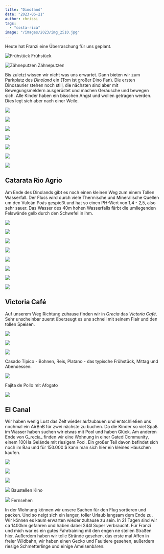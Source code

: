 ```yaml
---
title: "Dinoland"
date: "2023-06-21"
author: chrissi
tags: 
  - "costa-rica"
image: "/images/2023/img_2510.jpg"
---
```


Heute hat Franzi eine Überraschung für uns geplant.

![Frühstück](/images/2023/img_2471-1.jpg?w=1024)
Frühstück

![Zähneputzen](/images/2023/img_2472.jpg?w=1024)
Zähneputzen

</figcaption>

</figure>

Bis zuletzt wissen wir nicht was uns erwartet. Dann bieten wir zum Parkplatz des _Dinoland_ ein (Tom ist großer Dino Fan). Die ersten Dinosaurier stehen noch still, die nächsten sind aber mit Bewegungsmeldern ausgerüstet und machen Geräusche und bewegen sich. Alle Kinder haben ein bisschen Angst und wollen getragen werden. Dies legt sich aber nach einer Weile.

![](/images/2023/img_2478.jpg?w=1024)

![](/images/2023/img_2491.jpg?w=1024)

![](/images/2023/img_2482.jpg?w=1024)

![](/images/2023/img_2506.jpg?w=1024)

![](/images/2023/img_2510.jpg?w=668)

![](/images/2023/img_2519.jpg?w=1024)

![](/images/2023/img_2527.jpg?w=768)

## Catarata Rio Agrio

Am Ende des Dinolands gibt es noch einen kleinen Weg zum einem Tollen Wasserfall. Der Fluss wird durch viele Thermische und Mineralische Quellen um den Vulcán Poás gespießt und hat so einen PH-Wert von 1,4 - 2,5, also sehr sauer. Das Wasser des 40m hohen Wasserfalls färbt die umliegenden Felswände gelb durch den Schwefel in ihm.

![](/images/2023/img_2537.jpg?w=1024)

![](/images/2023/img_2530.jpg?w=768)

![](/images/2023/img_2559.jpg?w=1024)

![](/images/2023/img_2544.jpg?w=1024)

![](/images/2023/img_2549.jpg?w=768)

![](/images/2023/img_2552.jpg?w=1024)

![](/images/2023/img_2560.jpg?w=768)

![](/images/2023/img_2572.jpg?w=1024)

## Victoria Café

Auf unserem Weg Richtung zuhause finden wir in _Grecia_ das _Victoria Café_. Sehr unscheinbar zuerst überzeugt es uns schnell mit seinem Flair und den tollen Speisen.

![](/images/2023/img_2577.jpg?w=1024)

![](/images/2023/img_2582.jpg?w=1024)

![](/images/2023/img_2581.jpg?w=1024)

Casado Tipico - Bohnen, Reis, Platano - das typische Frühstück, Mittag und Abendessen.

![](/images/2023/img_2651.jpg?w=1024)

Fajita de Pollo mit Afogato

![](/images/2023/img_2600.jpg?w=1024)

## El Canal

Wir haben wenig Lust das Zelt wieder aufzubauen und entschließen uns nochmal ein AirBnB für zwei nächste zu buchen. Da die Kinder so viel Spaß im Wasser haben suchen wir etwas mit Pool und haben Glück. Am anderen Ende von G_recia_ finden wir eine Wohnung in einer Gated Community, einem 100Ha Gelände mit riesigem Pool. Ein großer Teil davon befindet sich noch im Bau und für 150.000 $ kann man sich hier ein kleines Häuschen kaufen.

![](/images/2023/img_2626.jpg?w=1024)

![](/images/2023/img_2640.jpg?w=1024)

![](/images/2023/img_2622.jpg?w=1024)

![](/images/2023/img_2657.jpg?w=768)
Baustellen Kino

![](/images/2023/img_2643.jpg?w=1024)
Fernsehen

In der Wohnung können wir unsere Sachen für den Flug sortieren und packen. Und so neigt sich ein langer, toller Urlaub langsam dem Ende zu. Wir können es kaum erwarten wieder zuhause zu sein. In 21 Tagen sind wir ca 1400km gefahren und haben dabei 244l Super verbraucht. Für Franzi und mich war es ein gutes Fahrtraining mit den engen ne steilen Straßen hier. Außerdem haben wir tolle Strände gesehen, das erste mal Affen in freier Wildbahn, wir haben einen Gecko und Faultiere gesehen, außerdem riesige Schmetterlinge und einige Ameisenbären.
